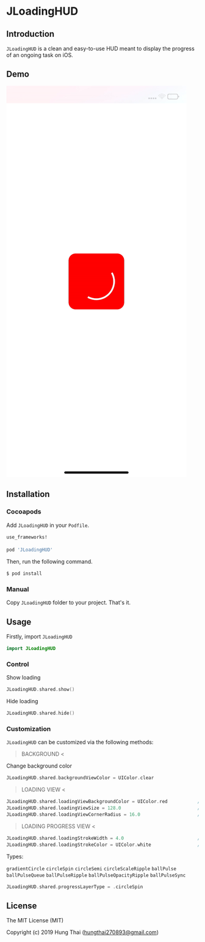 # JLoadingHUD


## Introduction
`JLoadingHUD` is a clean and easy-to-use HUD meant to display the progress of an ongoing task on iOS.


## Demo
![alt_tag](https://github.com/Joker462/JLoadingHUD/blob/master/demo.gif)

## Installation

### Cocoapods

Add `JLoadingHUD` in your `Podfile`.

```ruby
use_frameworks!

pod 'JLoadingHUD'
```

Then, run the following command.
```bash
$ pod install
```

### Manual

Copy `JLoadingHUD` folder to your project. That's it.

## Usage

Firstly, import `JLoadingHUD`

```swift
import JLoadingHUD
```

### Control

Show loading

```swift
JLoadingHUD.shared.show()
```

Hide loading

```swift
JLoadingHUD.shared.hide()
```

### Customization

`JLoadingHUD` can be customized via the following methods:

> BACKGROUND <

Change background color

```swift
JLoadingHUD.shared.backgroundViewColor = UIColor.clear
```
> LOADING VIEW <

```swift
JLoadingHUD.shared.loadingViewBackgroundColor = UIColor.red           // Change loading view background color
JLoadingHUD.shared.loadingViewSize = 128.0                            // Change loading view size
JLoadingHUD.shared.loadingViewCornerRadius = 16.0                     // Change loading view corner radius
```
> LOADING PROGRESS VIEW <

```swift
JLoadingHUD.shared.loadingStrokeWidth = 4.0                           // Change loading progress size
JLoadingHUD.shared.loadingStrokeColor = UIColor.white                 // Change loading progress color
```
Types:

`gradientCircle` `circleSpin` `circleSemi` `circleScaleRipple` `ballPulse` `ballPulseQueue` `ballPulseRipple` `ballPulseOpacityRipple` `ballPulseSync`

```swift
JLoadingHUD.shared.progressLayerType = .circleSpin
```

## License

The MIT License (MIT)

Copyright (c) 2019 Hung Thai (hungthai270893@gmail.com)
